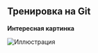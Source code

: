 ## Тренировка на Git

**Интересная картинка**

![Иллюстрация](%D0%BA%D0%B0%D1%80%D1%82%D0%B8%D0%BD%D0%BA%D0%B0.jpg)